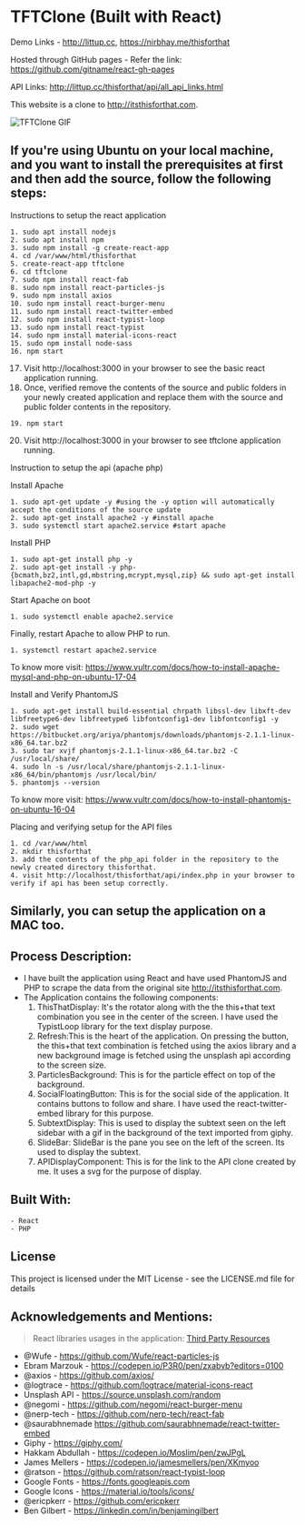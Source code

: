 # TFTClone (Built with React)

Demo Links - http://littup.cc, https://nirbhay.me/thisforthat

Hosted through GitHub pages - Refer the link: https://github.com/gitname/react-gh-pages

API Links: http://littup.cc/thisforthat/api/all_api_links.html

This website is a clone to http://itsthisforthat.com.

![TFTClone GIF](https://gfycat.com/UnluckyAngryEquine)

## If you're using Ubuntu on your local machine, and you want to install the prerequisites at first and then add the source, follow the following steps:

Instructions to setup the react application

```
1. sudo apt install nodejs
2. sudo apt install npm
3. sudo npm install -g create-react-app
4. cd /var/www/html/thisforthat
5. create-react-app tftclone
6. cd tftclone
7. sudo npm install react-fab
8. sudo npm install react-particles-js
9. sudo npm install axios
10. sudo npm install react-burger-menu
11. sudo npm install react-twitter-embed
12. sudo npm install react-typist-loop
13. sudo npm install react-typist
14. sudo npm install material-icons-react
15. sudo npm install node-sass
16. npm start
```
17. Visit http://localhost:3000 in your browser to see the basic react application running.
18. Once, verified remove the contents of the source and public folders in your newly created application and replace them with the source and public folder contents in the repository.
```
19. npm start
```
20. Visit http://localhost:3000 in your browser to see tftclone application running.

Instruction to setup the api (apache php)

Install Apache
```
1. sudo apt-get update -y #using the -y option will automatically accept the conditions of the source update
2. sudo apt-get install apache2 -y #install apache
3. sudo systemctl start apache2.service #start apache
```

Install PHP
```
1. sudo apt-get install php -y
2. sudo apt-get install -y php-{bcmath,bz2,intl,gd,mbstring,mcrypt,mysql,zip} && sudo apt-get install libapache2-mod-php -y
```

Start Apache on boot
```
1. sudo systemctl enable apache2.service
```

Finally, restart Apache to allow PHP to run.
```
1. systemctl restart apache2.service
```

To know more visit: https://www.vultr.com/docs/how-to-install-apache-mysql-and-php-on-ubuntu-17-04

Install and Verify PhantomJS
```
1. sudo apt-get install build-essential chrpath libssl-dev libxft-dev libfreetype6-dev libfreetype6 libfontconfig1-dev libfontconfig1 -y
2. sudo wget https://bitbucket.org/ariya/phantomjs/downloads/phantomjs-2.1.1-linux-x86_64.tar.bz2
3. sudo tar xvjf phantomjs-2.1.1-linux-x86_64.tar.bz2 -C /usr/local/share/
4. sudo ln -s /usr/local/share/phantomjs-2.1.1-linux-x86_64/bin/phantomjs /usr/local/bin/
5. phantomjs --version
```

To know more visit: https://www.vultr.com/docs/how-to-install-phantomjs-on-ubuntu-16-04

Placing and verifying setup for the API files
```
1. cd /var/www/html
2. mkdir thisforthat
3. add the contents of the php_api folder in the repository to the newly created directory thisforthat.
4. visit http://localhost/thisforthat/api/index.php in your browser to verify if api has been setup correctly.
```

## Similarly, you can setup the application on a MAC too.

## Process Description:
- I have built the application using React and have used PhantomJS and PHP to scrape the data from the original site http://itsthisforthat.com.
- The Application contains the following components:
  1. ThisThatDisplay: It's the rotator along with the the this+that text combination you see in the center of the screen. I have used the TypistLoop library for the text display purpose.
  2. Refresh:This is the heart of the application. On pressing the button, the this+that text combination is fetched using the axios library and a new background image is fetched using the unsplash api according to the screen size.
  3. ParticlesBackground: This is for the particle effect on top of the background.
  4. SocialFloatingButton: This is for the social side of the application. It contains buttons to follow and share. I have used the react-twitter-embed library for this purpose.
  5. SubtextDisplay: This is used to display the subtext seen on the left sidebar with a gif in the background of the text imported from giphy.
  6. SlideBar: SlideBar is the pane you see on the left of the screen. Its used to display the subtext.
  7. APIDisplayComponent: This is for the link to the API clone created by me. It uses a svg for the purpose of display.

## Built With:
    - React
    - PHP
    
## License
This project is licensed under the MIT License - see the LICENSE.md file for details

## Acknowledgements and Mentions:
> React libraries usages in the application: [Third Party Resources](https://github.com/nirbhayph/thisforthat/blob/master/Third%20Party%20Resources.pdf)

- @Wufe - https://github.com/Wufe/react-particles-js
- Ebram Marzouk - https://codepen.io/P3R0/pen/zxabvb?editors=0100
- @axios - https://github.com/axios/
- @logtrace - https://github.com/logtrace/material-icons-react
- Unsplash API - https://source.unsplash.com/random
- @negomi - https://github.com/negomi/react-burger-menu
- @nerp-tech - https://github.com/nerp-tech/react-fab
- @saurabhnemade https://github.com/saurabhnemade/react-twitter-embed
- Giphy - https://giphy.com/
- Hakkam Abdullah - https://codepen.io/Moslim/pen/zwJPgL
- James Mellers - https://codepen.io/jamesmellers/pen/XKmyoo
- @ratson - https://github.com/ratson/react-typist-loop
- Google Fonts - https://fonts.googleapis.com
- Google Icons - https://material.io/tools/icons/
- @ericpkerr - https://github.com/ericpkerr
- Ben Gilbert - https://linkedin.com/in/benjamingilbert
